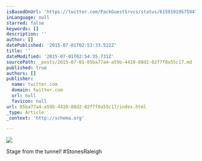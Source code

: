 ```yaml
---
isBasedOnUrl: 'https://twitter.com/PackGuestSrvcs/status/615919195759476736'
inLanguage: null
starred: false
keywords: []
description: ''
author: []
datePublished: '2015-07-01T02:53:33.522Z'
title: ''
dateModified: '2015-07-01T02:54:35.731Z'
sourcePath: _posts/2015-07-01-05ba77a4-a59b-4410-88d2-02f7f0a55c17.md
published: true
authors: []
publisher:
  name: twitter.com
  domain: twitter.com
  url: null
  favicon: null
url: 05ba77a4-a59b-4410-88d2-02f7f0a55c17/index.html
_type: Article
_context: 'http://schema.org'

---
```

![](https://pbs.twimg.com/media/CIwvPsNWwAAN4-F.jpg:large)

Stage from the tunnel! \#StonesRaleigh